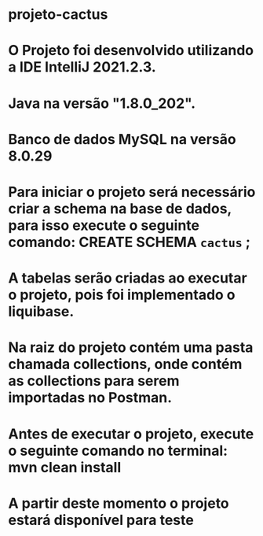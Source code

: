 # projeto-cactus
# O Projeto foi desenvolvido utilizando a IDE IntelliJ 2021.2.3.
# Java na versão "1.8.0_202".
# Banco de dados MySQL na versão 8.0.29
# Para iniciar o projeto será necessário criar a schema na base de dados, para isso execute o seguinte comando: CREATE SCHEMA `cactus` ;
# A tabelas serão criadas ao executar o projeto, pois foi implementado o liquibase.
# Na raiz do projeto contém uma pasta chamada collections, onde contém as collections para serem importadas no Postman.
# Antes de executar o projeto, execute o seguinte comando no terminal: mvn clean install
# A partir deste momento o projeto estará disponível para teste